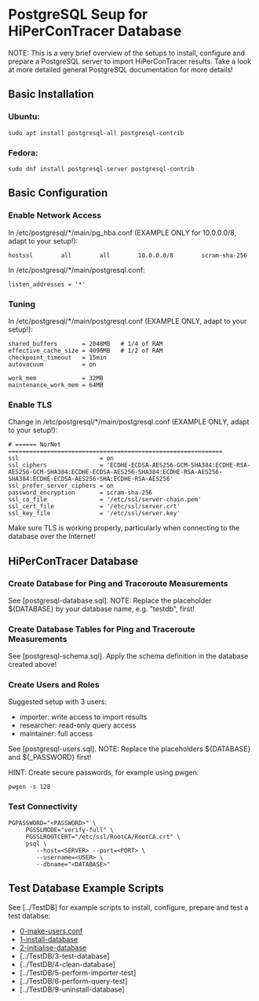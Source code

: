 # PostgreSQL Seup for HiPerConTracer Database

NOTE: This is a very brief overview of the setups to install, configure and prepare
a PostgreSQL server to import HiPerConTracer results. Take a look at more detailed
general PostgreSQL documentation for more details!


## Basic Installation

### Ubuntu:
```
sudo apt install postgresql-all postgresql-contrib
```
### Fedora:
```
sudo dnf install postgresql-server postgresql-contrib
```


## Basic Configuration

### Enable Network Access

In /etc/postgresql/*/main/pg_hba.conf (EXAMPLE ONLY for 10.0.0.0/8, adapt to your setup!):
```
hostssl        all        all        10.0.0.0/8        scram-sha-256
```

In /etc/postgresql/*/main/postgresql.conf:
```
listen_addresses = '*'
```

### Tuning

In /etc/postgresql/*/main/postgresql.conf (EXAMPLE ONLY, adapt to your setup!):
```
shared_buffers       = 2048MB   # 1/4 of RAM
effective_cache_size = 4096MB   # 1/2 of RAM
checkpoint_timeout   = 15min
autovacuum           = on

work_mem             = 32MB
maintenance_work_mem = 64MB
```

### Enable TLS

Change in /etc/postgresql/*/main/postgresql.conf (EXAMPLE ONLY, adapt to your setup!):
```
# ====== NorNet =============================================================
ssl                       = on
ssl_ciphers               = 'ECDHE-ECDSA-AES256-GCM-SHA384:ECDHE-RSA-AES256-GCM-SHA384:ECDHE-ECDSA-AES256-SHA384:ECDHE-RSA-AES256-SHA384:ECDHE-ECDSA-AES256-SHA:ECDHE-RSA-AES256'
ssl_prefer_server_ciphers = on
password_encryption       = scram-sha-256
ssl_ca_file               = '/etc/ssl/server-chain.pem'
ssl_cert_file             = '/etc/ssl/server.crt'
ssl_key_file              = '/etc/ssl/server.key'
```

Make sure TLS is working properly, particularly when connecting to the database over the Internet!


## HiPerConTracer Database

### Create Database for Ping and Traceroute Measurements

See [postgresql-database.sql]. NOTE: Replace the placeholder ${DATABASE} by your database name, e.g. "testdb", first!


### Create Database Tables for Ping and Traceroute Measurements

See [postgresql-schema.sql]. Apply the schema definition in the database created above!

### Create Users and Roles

Suggested setup with 3 users:
- importer: write access to import results
- researcher: read-only query access
- maintainer: full access

See [postgresql-users.sql]. NOTE: Replace the placeholders ${DATABASE} and ${<USER>_PASSWORD} first!

HINT: Create secure passwords, for example using pwgen:
```
pwgen -s 128
```

### Test Connectivity
```
PGPASSWORD="<PASSWORD>" \
     PGSSLMODE="verify-full" \
     PGSSLROOTCERT="/etc/ssl/RootCA/RootCA.crt" \
     psql \
        --host=<SERVER> --port=<PORT> \
        --username=<USER> \
        --dbname="<DATABASE>"
```


## Test Database Example Scripts

See [../TestDB] for example scripts to install, configure, prepare and test a test databse:
- [0-make-users.conf](../TestDB/0-make-users.conf)
- [1-install-database](../TestDB/1-install-database)
- [2-initialise-database](../TestDB/2-initialise-database)
- [../TestDB/3-test-database]
- [../TestDB/4-clean-database]
- [../TestDB/5-perform-importer-test]
- [../TestDB/6-perform-query-test]
- [../TestDB/9-uninstall-database]
